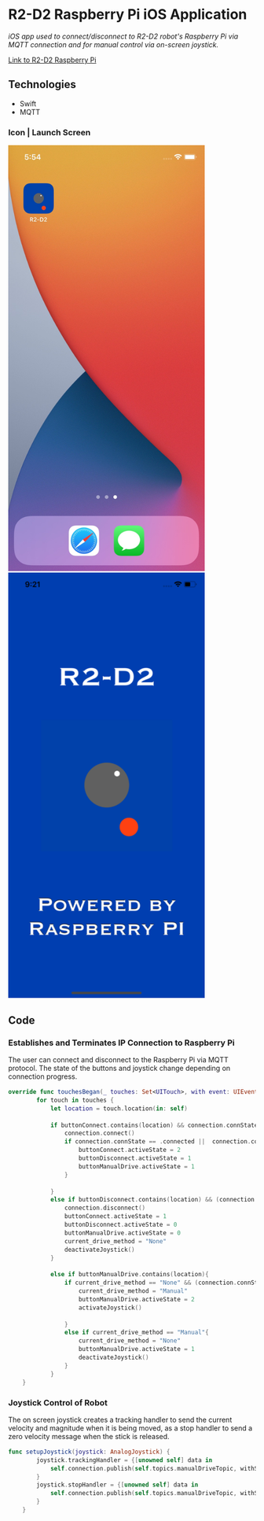 # R2-D2 Raspberry Pi iOS Application 

*iOS app used to connect/disconnect to R2-D2 robot's Raspberry Pi via MQTT connection and for manual control via on-screen joystick.*

[Link to R2-D2 Raspberry Pi](https://github.com/acastles24/R2D2_raspberry_pi "Link to R2-D2 Raspberry Pi")

## Technologies
* Swift
* MQTT

### Icon | Launch Screen

<img src="/Images/icon_screenshot.jpg" width="400"> <img src="/Images/launch_screen.png" width="400">

## Code

### Establishes and Terminates IP Connection to Raspberry Pi
The user can connect and disconnect to the Raspberry Pi via MQTT protocol. The state of the buttons and joystick change depending on connection progress.

```swift
override func touchesBegan(_ touches: Set<UITouch>, with event: UIEvent?) {
        for touch in touches {
            let location = touch.location(in: self)

            if buttonConnect.contains(location) && connection.connState == .initial {
                connection.connect()
                if connection.connState == .connected ||  connection.connState == .connecting{
                    buttonConnect.activeState = 2
                    buttonDisconnect.activeState = 1
                    buttonManualDrive.activeState = 1
                }
                    
            }
            else if buttonDisconnect.contains(location) && (connection.connState == .connected ||  connection.connState == .connecting){
                connection.disconnect()
                buttonConnect.activeState = 1
                buttonDisconnect.activeState = 0
                buttonManualDrive.activeState = 0
                current_drive_method = "None"
                deactivateJoystick()
            }
            
            else if buttonManualDrive.contains(location){
                if current_drive_method == "None" && (connection.connState == .connected ||  connection.connState == .connecting){
                    current_drive_method = "Manual"
                    buttonManualDrive.activeState = 2
                    activateJoystick()
                    
                }
                else if current_drive_method == "Manual"{
                    current_drive_method = "None"
                    buttonManualDrive.activeState = 1
                    deactivateJoystick()
                }
            }
    }
```

### Joystick Control of Robot

The on screen joystick creates a tracking handler to send the current velocity and magnitude when it is being moved, as a stop handler to send a zero velocity message when the stick is released.

```swift
func setupJoystick(joystick: AnalogJoystick) {
        joystick.trackingHandler = {[unowned self] data in
            self.connection.publish(self.topics.manualDriveTopic, withString: "velX = " +  String(format: "%.2f",self.normalizeJoystickVelocity(vel: data.velocity.x, mag: self.joystick_rad)) + " velY = " + String(format: "%.2f", self.normalizeJoystickVelocity(vel: data.velocity.y, mag: self.joystick_rad)) + " ang = " + String(format: "%.2f", data.angular))
        }
        joystick.stopHandler = {[unowned self] data in
            self.connection.publish(self.topics.manualDriveTopic, withString: "velX = " + String(format: "%.2f", self.normalizeJoystickVelocity(vel: data.velocity.x, mag: self.joystick_rad)) + " velY = " + String(format: "%.2f", self.normalizeJoystickVelocity(vel: data.velocity.y, mag: self.joystick_rad)) + " ang = " + String(format: "%.2f", data.angular))
        }
    }
```
